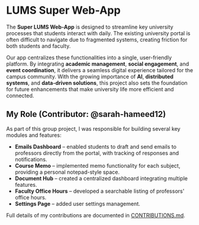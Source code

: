 # LUMS Super Web-App

The **Super LUMS Web-App** is designed to streamline key university processes that students interact with daily. The existing university portal is often difficult to navigate due to fragmented systems, creating friction for both students and faculty.  

Our app centralizes these functionalities into a single, user-friendly platform. By integrating **academic management**, **social engagement**, and **event coordination**, it delivers a seamless digital experience tailored for the campus community. With the growing importance of **AI**, **distributed systems**, and **data-driven solutions**, this project also sets the foundation for future enhancements that make university life more efficient and connected.

## My Role (Contributor: @sarah-hameed12)

As part of this group project, I was responsible for building several key modules and features:

- **Emails Dashboard** – enabled students to draft and send emails to professors directly from the portal, with tracking of responses and notifications.  
- **Course Memo** – implemented memo functionality for each subject, providing a personal notepad-style space.  
- **Document Hub** – created a centralized dashboard integrating multiple features.  
- **Faculty Office Hours** – developed a searchable listing of professors' office hours.  
- **Settings Page** – added user settings management.  

Full details of my contributions are documented in [CONTRIBUTIONS.md](./CONTRIBUTIONS.md).
